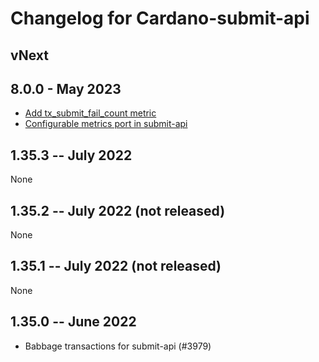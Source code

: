 # Changelog for Cardano-submit-api

## vNext

## 8.0.0 - May 2023

- [Add tx_submit_fail_count metric](https://github.com/input-output-hk/cardano-node/pull/4566)
- [Configurable metrics port in submit-api](https://github.com/input-output-hk/cardano-node/pull/4281)

## 1.35.3 -- July 2022

None

## 1.35.2 -- July 2022 (not released)

None

## 1.35.1 -- July 2022 (not released)

None

## 1.35.0 -- June 2022
- Babbage transactions for submit-api (#3979)